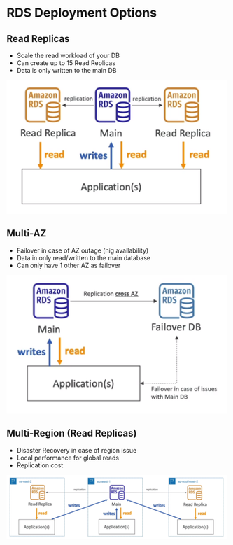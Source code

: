 # RDS Deployment Options

## Read Replicas

- Scale the read workload of your DB
- Can create up to 15 Read Replicas
- Data is only written to the main DB

![RDS Read Replicas](../../images/database/rds_read_replica.png)

## Multi-AZ

- Failover in case of AZ outage (hig availability)
- Data in only read/written to the main database
- Can only have 1 other AZ as failover

![RDS Multi AZ](../../images/database/rds_multi_az.png)

## Multi-Region (Read Replicas)

- Disaster Recovery in case of region issue
- Local performance for global reads
- Replication cost

![RDS Multi Region](../../images/database/rds_multi_region.png)

